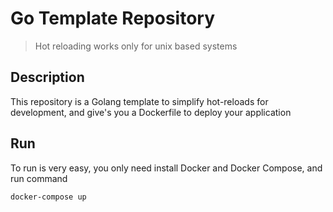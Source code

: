 # Go Template Repository

> Hot reloading works only for unix based systems

## Description
This repository is a Golang template to simplify hot-reloads for development, and give's you a Dockerfile to deploy your application

## Run
To run is very easy, you only need install Docker and Docker Compose, and run command
```sh
docker-compose up
```
